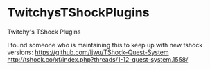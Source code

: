 TwitchysTShockPlugins
=====================

Twitchy's TShock Plugins

I found someone who is maintaining this to keep up with new tshock versions:
https://github.com/Ijwu/TShock-Quest-System
http://tshock.co/xf/index.php?threads/1-12-quest-system.1558/
